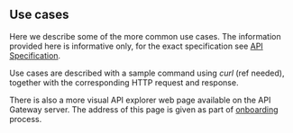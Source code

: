 ## Use cases

Here we describe some of the more common use cases. The information provided here is informative only, for the exact specification see [API Specification](api_specification.md). 

Use cases are described with a sample command using _curl_ (ref needed), together with the corresponding HTTP request and response.

There is also a more visual API explorer web page available on the API Gateway server. The address of this page is given as part of [onboarding](onboarding.md) process.
